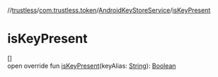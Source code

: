 //[trustless](../../../index.md)/[com.trustless.token](../index.md)/[AndroidKeyStoreService](index.md)/[isKeyPresent](is-key-present.md)

# isKeyPresent

[]\
open override fun [isKeyPresent](is-key-present.md)(keyAlias: [String](https://kotlinlang.org/api/latest/jvm/stdlib/kotlin/-string/index.html)): [Boolean](https://kotlinlang.org/api/latest/jvm/stdlib/kotlin/-boolean/index.html)
